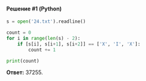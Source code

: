 #### Решение #1 (Python)
```python
s = open('24.txt').readline()

count = 0
for i in range(len(s) - 2):
	if [s[i], s[i+1], s[i+2]] == ['X', 'I', 'X']:
		count += 1

print(count)
```
**Ответ:** 37255.
